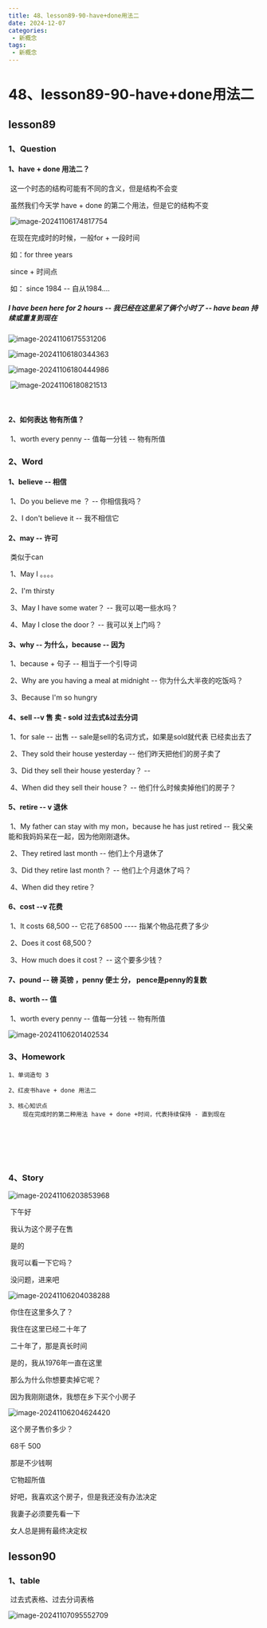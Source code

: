 ```yaml
---
title: 48、lesson89-90-have+done用法二
date: 2024-12-07
categories:
 - 新概念
tags:
 - 新概念
---
```




# 48、lesson89-90-have+done用法二



## lesson89



### 1、Question

#### 	1、have + done 用法二？

​		这一个时态的结构可能有不同的含义，但是结构不会变

​	虽然我们今天学 have + done 的第二个用法，但是它的结构不变

​		![image-20241106174817754](./../../.vuepress/public/images/image-20241106174817754.png)



​		在现在完成时的时候，一般for + 一段时间

​		如：for three years	

​		since + 时间点

​		如： since 1984 -- 自从1984....



##### 		I have been here for 2 hours -- 我已经在这里呆了俩个小时了 -- have bean 持续或重复到现在

![image-20241106175531206](./../../.vuepress/public/images/image-20241106175531206.png)



![image-20241106180344363](./../../.vuepress/public/images/image-20241106180344363.png)

![image-20241106180444986](./../../.vuepress/public/images/image-20241106180444986.png)



​    ![image-20241106180821513](./../../.vuepress/public/images/image-20241106180821513.png)









​		

####  	2、如何表达 物有所值？

​	1、worth every penny -- 值每一分钱 -- 物有所值





### 2、Word

#### 	1、believe -- 相信

​	1、Do you believe me ？ -- 你相信我吗？

​	2、I don't believe it --  我不相信它

 

#### 	2、may -- 许可

​		类似于can

​	1、May I 。。。。

​	2、I'm thirsty

​	3、May I have some water？ -- 我可以喝一些水吗？

​	4、May I close the door？ -- 我可以关上门吗？



#### 	3、why -- 为什么，because -- 因为

​	1、because + 句子 -- 相当于一个引导词

​	2、Why are you having a meal at midnight -- 你为什么大半夜的吃饭吗？

​	3、Because I'm so hungry 



#### 	4、sell --v 售 卖 - sold 过去式&过去分词

​	1、for sale -- 出售 -- sale是sell的名词方式，如果是sold就代表 已经卖出去了

​	2、They sold their house yesterday -- 他们昨天把他们的房子卖了

​	3、Did they sell their house yesterday？ -- 

​	4、When did they sell their house？ -- 他们什么时候卖掉他们的房子？





#### 	5、retire -- v 退休

​	1、My father can stay with my mon，because he has just retired -- 我父亲能和我妈妈呆在一起，因为他刚刚退休。

​	2、They retired last month -- 他们上个月退休了

​	3、Did they retire last month？ -- 他们上个月退休了吗？

​	4、When did they retire？





#### 	6、cost --v 花费

​	1、It costs 68,500 -- 它花了68500 ---- 指某个物品花费了多少

​	2、Does it cost 68,500？

​	3、How much does it cost？ -- 这个要多少钱？



#### 	7、pound -- 磅 英镑 ，penny 便士 分， pence是penny的复数



#### 	8、worth -- 值

​		1、worth every penny -- 值每一分钱 -- 物有所值





![image-20241106201402534](./../../.vuepress/public/images/image-20241106201402534.png)





### 3、Homework

```
1、单词造句 3

2、红皮书have + done 用法二

3、核心知识点
	现在完成时的第二种用法 have + done +时间，代表持续保持 - 直到现在
	
	
	
	
	
	
```





### 4、Story

![image-20241106203853968](./../../.vuepress/public/images/image-20241106203853968.png)

​	下午好

​	我认为这个房子在售

​	是的

​	我可以看一下它吗？

​	没问题，进来吧



![image-20241106204038288](./../../.vuepress/public/images/image-20241106204038288.png)

​	你住在这里多久了？

​	我住在这里已经二十年了

​	二十年了，那是真长时间

​	是的，我从1976年一直在这里

​	那么为什么你想要卖掉它呢？

​	因为我刚刚退休，我想在乡下买个小房子



![image-20241106204624420](./../../.vuepress/public/images/image-20241106204624420.png)

​	这个房子售价多少？

​	68千 500

​	那是不少钱啊

​	它物超所值

​	好吧，我喜欢这个房子，但是我还没有办法决定

​	我妻子必须要先看一下

​	女人总是拥有最终决定权





## lesson90



### 1、table

​	过去式表格、过去分词表格 

![image-20241107095552709](./../../.vuepress/public/images/image-20241107095552709.png)









































































































